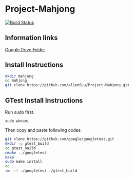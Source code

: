 # Project-Mahjong

[![Build Status](https://travis-ci.com/al1enSuu/Project-Mahjong.svg?token=4by9Ez4yfBLSeZfufxzo&branch=master)](https://travis-ci.com/al1enSuu/Project-Mahjong)

## Information links
[Google Drive Folder](https://drive.google.com/open?id=0B0f599yzLN08TDNKWkhPMEh0dHM)

## Install Instructions
```bash
mkdir mahjong
cd mahjong
git clone https://github.com/al1enSuu/Project-Mahjong.git
```

## GTest Install Instructions
Run sudo first.
```
sudo whoami
```

Then copy and paste following codes.
```bash
git clone https://github.com/google/googletest.git
mkdir -p gtest_build
cd gtest_build
cmake ../googletest
make
sudo make install
cd ..
rm -rf ./googletest ./gtest_build
```
